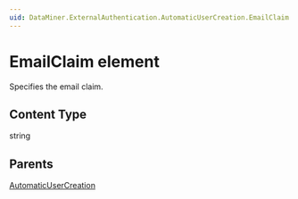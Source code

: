 ```yaml
---
uid: DataMiner.ExternalAuthentication.AutomaticUserCreation.EmailClaim
---
```


# EmailClaim element

Specifies the email claim.

## Content Type

string

## Parents

[AutomaticUserCreation](xref:DataMiner.ExternalAuthentication.AutomaticUserCreation)
